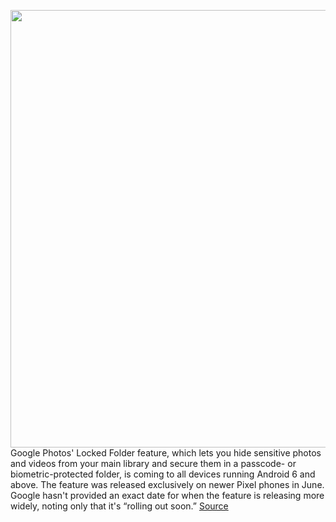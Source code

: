 <img src='https://cdn.vox-cdn.com/thumbor/up7NkseOcHK1ZrpGf_4XTGa6mOg=/0x0:1250x734/1200x800/filters:focal(525x267:725x467)/cdn.vox-cdn.com/uploads/chorus_image/image/69898247/Screen_Shot_2021_05_18_at_10.46.16_AM.0.png' width='700px' /><br/>
Google Photos' Locked Folder feature, which lets you hide sensitive photos and videos from your main library and secure them in a passcode- or biometric-protected folder, is coming to all devices running Android 6 and above. The feature was released exclusively on newer Pixel phones in June. Google hasn't provided an exact date for when the feature is releasing more widely, noting only that it's “rolling out soon.”
<a href='https://www.theverge.com/2021/9/23/22689322/google-photos-locked-folder-passcode-protected-sensitive-images'> Source <a/>